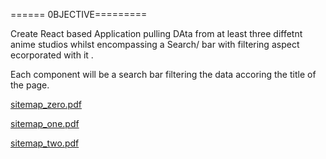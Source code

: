 ====== 0BJECTIVE========= 

Create React based Application pulling DAta from at least three diffetnt anime studios whilst encompassing a Search/ bar with filtering aspect ecorporated with it .

Each component will be a search bar filtering the data accoring the title of the page.


[sitemap_zero.pdf](https://github.com/herbanarchitech/anime_db/files/7203563/sitemap_zero.pdf)


[sitemap_one.pdf](https://github.com/herbanarchitech/anime_db/files/7203564/sitemap_one.pdf)



[sitemap_two.pdf](https://github.com/herbanarchitech/anime_db/files/7203565/sitemap_two.pdf)
